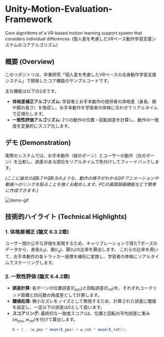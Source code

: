 # Unity-Motion-Evaluation-Framework
Core algorithms of a VR-based motion learning support system that considers individual differences.  (個人差を考慮したVRベース動作学習支援システムのコアアルゴリズム)
## 概要 (Overview)
このリポジトリは、卒業研究「個人差を考慮したVRベースの全身動作学習支援システム」で開発したコア機能のサンプルコードです。 

主な機能は以下の2点です。
- **体格差補正アルゴリズム:** 学習者とお手本動作の提供者の体格差（身長、腕や脚の長さ）を吸収し、お手本動作を学習者の体格に合わせてリアルタイムで正規化します。 
- **一致性評価アルゴリズム:** 2つの動作の位置・回転誤差を計算し、動作の一致度を定量的にスコア化します。 

## デモ (Demonstration)
実際のシステムでは、お手本動作（緑のボーン）とユーザーの動作（白のボーン）を比較し、誤差のある部位をリアルタイムで色付けしてフィードバックします。 

*(ここに論文の図6.7や図6.9のような、動作の様子がわかるGIFアニメーションや動画へのリンクを貼ることを強くお勧めします。PCの画面録画機能などで簡単に作成できます。)*

![demo-gif](https://github.com/pokujiro/Unity-Motion-Evaluation-Framework/assets/DEMO.png)  

## 技術的ハイライト (Technical Highlights)
### 1. 体格差補正 (論文 6.3.2章)
ユーザー間の公平な評価を実現するため、キャリブレーションで得たTポーズのデータから、身長($r_h$)、腕($r_a$)、脚($r_l$)の比率を算出します。  これらの比率を用いて、お手本動作の各トラッカー座標を線形に変換し、学習者の体格にリアルタイムでスケーリングします。

### 2. 一致性評価 (論文 6.4.2章)
- **誤差計算:** 各ボーンの位置誤差($E_{pos}$)と回転誤差($E_{rot}$)を、それぞれユークリッド距離と四元数の角度差として計算します。 
- **閾値処理:** 微小なズレをノイズとして無視するため、計算された誤差に閾値を設定し、一定以下の誤差は0として扱います。 
- **スコアリング:** 最終的な一致度スコア`S`は、位置と回転の平均誤差に重み($w_{pos}, w_{rot}$)を付けて算出します。 
  ```csharp
  S = 1 - (w_pos * mean(E_pos) + w_rot * mean(E_rot));
